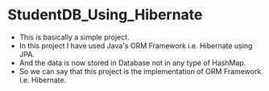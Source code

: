# StudentDB_Using_Hibernate
- This is basically a simple project.
- In this project I have used Java's ORM Framework i.e. Hibernate using JPA.
- And the data is now stored in Database not in any type of HashMap.
- So we can say that this project is the implementation of ORM Framework i.e. Hibernate.
